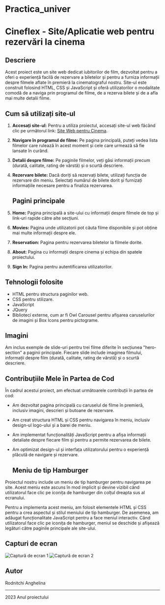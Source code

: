 # Practica_univer
# Cineflex - Site/Aplicatie web pentru rezervări la cinema

## Descriere

Acest proiect este un site web dedicat iubitorilor de film, dezvoltat pentru a oferi o experiență facilă de rezervare a biletelor și pentru a furniza informații despre filmele aflate în premieră la cinematograful nostru. Site-ul este construit folosind HTML, CSS și JavaScript și oferă utilizatorilor o modalitate comodă de a naviga prin programul de filme, de a rezerva bilete și de a afla mai multe detalii filme.

## Cum să utilizați site-ul

1. **Accesați site-ul:** Pentru a utiliza proiectul, accesați site-ul web făcând clic pe următorul link: [Site Web pentru Cinema](file:///D:/Proiectul%20de%20practica/index.html).

2. **Navigare în programul de filme:** Pe pagina principală, puteți vedea lista filmelor care rulează în acest moment și cele care urmează să fie lansate în curând.

3. **Detalii despre filme:** Pe paginile filmelor, veți găsi informații precum  (durată, calitate, rating de vârstă) și o scurtă descriere.

4. **Rezervare bilete:** Dacă doriți să rezervați bilete, utilizați funcția de rezervare din meniu. Selectați numărul de bilete dorit și furnizați informațiile necesare pentru a finaliza rezervarea.

   ## Pagini principale

1. **Home:** Pagina principală a site-ului cu informații despre filmele de top și link-uri rapide către alte secțiuni.

2. **Movies:** Pagina unde utilizatorii pot căuta filme disponibile și pot obține mai multe informații despre ele.

3. **Reservation:** Pagina pentru rezervarea biletelor la filmele dorite.

4. **About:** Pagina cu informații despre cinema și echipa din spatele proiectului.

5. **Sign In:** Pagina pentru autentificarea utilizatorilor.

## Tehnologii folosite

- HTML pentru structura paginilor web.
- CSS pentru stilizare.
- JavaScript
- JQuery
- Biblioteci externe, cum ar fi Owl Carousel pentru afișarea caruselurilor de imagini și Box Icons pentru pictograme.

## Imagini

Am inclus exemple de slide-uri pentru trei filme diferite în secțiunea "hero-section" a paginii principale. Fiecare slide include imaginea filmului, informații despre film (durată, calitate, rating de vârstă) și o scurtă descriere.

 ## Contribuțiile Mele în Partea de Cod

În cadrul acestui proiect, am efectuat următoarele contribuții în partea de cod:

- Am dezvoltat pagina principală cu caruselul de filme în premieră, inclusiv imagini, descrieri și butoane de rezervare.

- Am creat structura HTML și CSS pentru navigarea în meniu, inclusiv design-ul logo-ului și a barei de meniu.

- Am implementat funcționalități JavaScript pentru a afișa informații detaliate despre fiecare film și pentru a permite rezervarea de bilete.

- Am optimizat design-ul și interfața utilizatorului pentru o experiență plăcută de navigare și rezervare.

  ## Meniu de tip Hamburger

Proiectul nostru include un meniu de tip hamburger pentru navigarea pe site. Acest meniu este ascuns în mod implicit și devine vizibil când utilizatorul face clic pe iconița de hamburger din colțul dreapta sus al ecranului.

Pentru a implementa acest meniu, am folosit elementele HTML și CSS pentru a crea aspectul și stilul meniului de tip hamburger. De asemenea, am adăugat funcționalitate JavaScript pentru a face meniul interactiv. Când utilizatorul face clic pe iconița de hamburger, meniul se deschide și afișează legături către paginile principale ale site-ului.



## Capturi de ecran
![Captură de ecran 1](https://github.com/RodnitchiAnghelina/Practica_sept/assets/124936080/4f33d532-0fc6-41e0-a1e2-5925166937b6.png)
![Captură de ecran 2](https://github.com/RodnitchiAnghelina/Practica_sept/assets/124936080/c4545320-5219-46ce-ae00-a9fff3cba517.png)







## Autor

Rodnitchi Anghelina




---

2023 Anul proiectului
 
